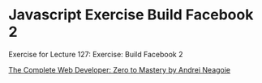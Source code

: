 # Javascript Exercise Build Facebook 2
Exercise for Lecture 127: Exercise: Build Facebook 2

[The Complete Web Developer: Zero to Mastery by Andrei Neagoie](https://www.udemy.com/the-complete-web-developer-in-2018/)

